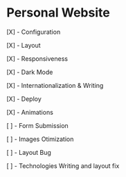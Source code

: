 # Personal Website

[X] - Configuration

[X] - Layout

[X] - Responsiveness

[X] - Dark Mode

[X] - Internationalization & Writing

[X] - Deploy

[X] - Animations

[ ] - Form Submission

[ ] - Images Otimization

[ ] - Layout Bug

[ ] - Technologies Writing and layout fix
